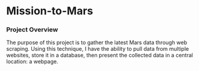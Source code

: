 # Mission-to-Mars
### Project Overview
The purpose of this project is to gather the latest Mars data through web scraping. Using this technique, I have the ability to pull data from multiple websites, store it in a database, then present the collected data in a central location: a webpage.
